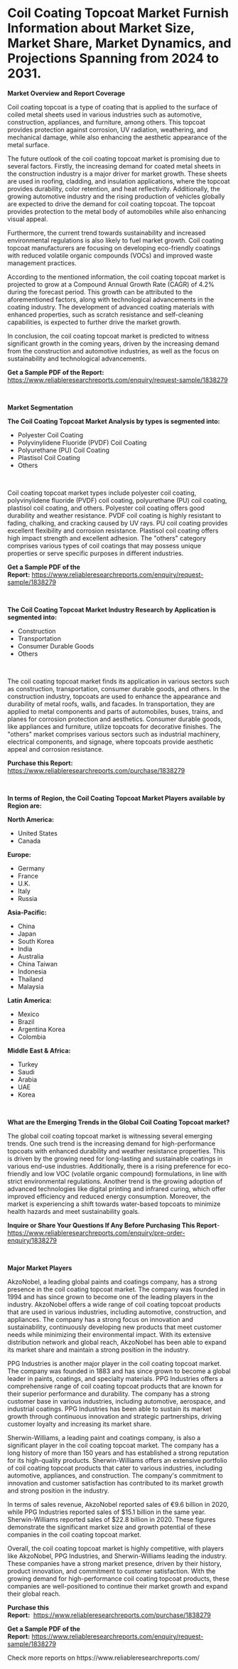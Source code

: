 <p><h1>Coil Coating Topcoat Market Furnish Information about Market Size, Market Share, Market Dynamics, and Projections Spanning from 2024 to 2031.</h1></p><p><strong>Market Overview and Report Coverage</strong></p>
<p><p>Coil coating topcoat is a type of coating that is applied to the surface of coiled metal sheets used in various industries such as automotive, construction, appliances, and furniture, among others. This topcoat provides protection against corrosion, UV radiation, weathering, and mechanical damage, while also enhancing the aesthetic appearance of the metal surface.</p><p>The future outlook of the coil coating topcoat market is promising due to several factors. Firstly, the increasing demand for coated metal sheets in the construction industry is a major driver for market growth. These sheets are used in roofing, cladding, and insulation applications, where the topcoat provides durability, color retention, and heat reflectivity. Additionally, the growing automotive industry and the rising production of vehicles globally are expected to drive the demand for coil coating topcoat. The topcoat provides protection to the metal body of automobiles while also enhancing visual appeal.</p><p>Furthermore, the current trend towards sustainability and increased environmental regulations is also likely to fuel market growth. Coil coating topcoat manufacturers are focusing on developing eco-friendly coatings with reduced volatile organic compounds (VOCs) and improved waste management practices.</p><p>According to the mentioned information, the coil coating topcoat market is projected to grow at a Compound Annual Growth Rate (CAGR) of 4.2% during the forecast period. This growth can be attributed to the aforementioned factors, along with technological advancements in the coating industry. The development of advanced coating materials with enhanced properties, such as scratch resistance and self-cleaning capabilities, is expected to further drive the market growth.</p><p>In conclusion, the coil coating topcoat market is predicted to witness significant growth in the coming years, driven by the increasing demand from the construction and automotive industries, as well as the focus on sustainability and technological advancements.</p></p>
<p><strong>Get a Sample PDF of the Report:</strong> <a href="https://www.reliableresearchreports.com/enquiry/request-sample/1838279">https://www.reliableresearchreports.com/enquiry/request-sample/1838279</a></p>
<p>&nbsp;</p>
<p><strong>Market Segmentation</strong></p>
<p><strong>The Coil Coating Topcoat Market Analysis by types is segmented into:</strong></p>
<p><ul><li>Polyester Coil Coating</li><li>Polyvinylidene Fluoride (PVDF) Coil Coating</li><li>Polyurethane (PU) Coil Coating</li><li>Plastisol Coil Coating</li><li>Others</li></ul></p>
<p>&nbsp;</p>
<p><p>Coil coating topcoat market types include polyester coil coating, polyvinylidene fluoride (PVDF) coil coating, polyurethane (PU) coil coating, plastisol coil coating, and others. Polyester coil coating offers good durability and weather resistance. PVDF coil coating is highly resistant to fading, chalking, and cracking caused by UV rays. PU coil coating provides excellent flexibility and corrosion resistance. Plastisol coil coating offers high impact strength and excellent adhesion. The "others" category comprises various types of coil coatings that may possess unique properties or serve specific purposes in different industries.</p></p>
<p><strong>Get a Sample PDF of the Report:</strong>&nbsp;<a href="https://www.reliableresearchreports.com/enquiry/request-sample/1838279">https://www.reliableresearchreports.com/enquiry/request-sample/1838279</a></p>
<p>&nbsp;</p>
<p><strong>The Coil Coating Topcoat Market Industry Research by Application is segmented into:</strong></p>
<p><ul><li>Construction</li><li>Transportation</li><li>Consumer Durable Goods</li><li>Others</li></ul></p>
<p>&nbsp;</p>
<p><p>The coil coating topcoat market finds its application in various sectors such as construction, transportation, consumer durable goods, and others. In the construction industry, topcoats are used to enhance the appearance and durability of metal roofs, walls, and facades. In transportation, they are applied to metal components and parts of automobiles, buses, trains, and planes for corrosion protection and aesthetics. Consumer durable goods, like appliances and furniture, utilize topcoats for decorative finishes. The "others" market comprises various sectors such as industrial machinery, electrical components, and signage, where topcoats provide aesthetic appeal and corrosion resistance.</p></p>
<p><strong>Purchase this Report:</strong>&nbsp; <a href="https://www.reliableresearchreports.com/purchase/1838279">https://www.reliableresearchreports.com/purchase/1838279</a></p>
<p>&nbsp;</p>
<p><strong>In terms of Region, the Coil Coating Topcoat Market Players available by Region are:</strong></p>
<p>
    <p> <strong> North America: </strong>
        <ul>
            <li>United States</li>
            <li>Canada</li>
        </ul>
        </p> 
    <p> <strong> Europe: </strong>
        <ul>
            <li>Germany</li>
            <li>France</li>
            <li>U.K.</li>
            <li>Italy</li>
            <li>Russia</li>
        </ul>
        </p> 
    <p> <strong> Asia-Pacific: </strong>
        <ul>
            <li>China</li>
            <li>Japan</li>
            <li>South Korea</li>
            <li>India</li>
            <li>Australia</li>
            <li>China Taiwan</li>
            <li>Indonesia</li>
            <li>Thailand</li>
            <li>Malaysia</li>
        </ul>
        </p> 
    <p> <strong> Latin America: </strong>
        <ul>
            <li>Mexico</li>
            <li>Brazil</li>
            <li>Argentina Korea</li>
            <li>Colombia</li>
        </ul>
        </p> 
    <p> <strong> Middle East & Africa: </strong>
        <ul>
            <li>Turkey</li>
            <li>Saudi</li>
            <li>Arabia</li>
            <li>UAE</li>
            <li>Korea</li>
        </ul>
    </p>
    </p>
<p>&nbsp;</p>
<p><strong>What are the Emerging Trends in the Global Coil Coating Topcoat market?</strong></p>
<p><p>The global coil coating topcoat market is witnessing several emerging trends. One such trend is the increasing demand for high-performance topcoats with enhanced durability and weather resistance properties. This is driven by the growing need for long-lasting and sustainable coatings in various end-use industries. Additionally, there is a rising preference for eco-friendly and low VOC (volatile organic compound) formulations, in line with strict environmental regulations. Another trend is the growing adoption of advanced technologies like digital printing and infrared curing, which offer improved efficiency and reduced energy consumption. Moreover, the market is experiencing a shift towards water-based topcoats to minimize health hazards and meet sustainability goals.</p></p>
<p><strong>Inquire or Share Your Questions If Any Before Purchasing This Report</strong>- <a href="https://www.reliableresearchreports.com/enquiry/pre-order-enquiry/1838279">https://www.reliableresearchreports.com/enquiry/pre-order-enquiry/1838279</a></p>
<p>&nbsp;</p>
<p><strong>Major Market Players</strong></p>
<p><p>AkzoNobel, a leading global paints and coatings company, has a strong presence in the coil coating topcoat market. The company was founded in 1994 and has since grown to become one of the leading players in the industry. AkzoNobel offers a wide range of coil coating topcoat products that are used in various industries, including automotive, construction, and appliances. The company has a strong focus on innovation and sustainability, continuously developing new products that meet customer needs while minimizing their environmental impact. With its extensive distribution network and global reach, AkzoNobel has been able to expand its market share and maintain a strong position in the industry.</p><p>PPG Industries is another major player in the coil coating topcoat market. The company was founded in 1883 and has since grown to become a global leader in paints, coatings, and specialty materials. PPG Industries offers a comprehensive range of coil coating topcoat products that are known for their superior performance and durability. The company has a strong customer base in various industries, including automotive, aerospace, and industrial coatings. PPG Industries has been able to sustain its market growth through continuous innovation and strategic partnerships, driving customer loyalty and increasing its market share.</p><p>Sherwin-Williams, a leading paint and coatings company, is also a significant player in the coil coating topcoat market. The company has a long history of more than 150 years and has established a strong reputation for its high-quality products. Sherwin-Williams offers an extensive portfolio of coil coating topcoat products that cater to various industries, including automotive, appliances, and construction. The company's commitment to innovation and customer satisfaction has contributed to its market growth and strong position in the industry.</p><p>In terms of sales revenue, AkzoNobel reported sales of €9.6 billion in 2020, while PPG Industries reported sales of $15.1 billion in the same year. Sherwin-Williams reported sales of $22.8 billion in 2020. These figures demonstrate the significant market size and growth potential of these companies in the coil coating topcoat market.</p><p>Overall, the coil coating topcoat market is highly competitive, with players like AkzoNobel, PPG Industries, and Sherwin-Williams leading the industry. These companies have a strong market presence, driven by their history, product innovation, and commitment to customer satisfaction. With the growing demand for high-performance coil coating topcoat products, these companies are well-positioned to continue their market growth and expand their global reach.</p></p>
<p><strong>Purchase this Report:</strong>&nbsp;&nbsp;<a href="https://www.reliableresearchreports.com/purchase/1838279">https://www.reliableresearchreports.com/purchase/1838279</a></p>
<p></p>
<p><strong>Get a Sample PDF of the Report:</strong>&nbsp;<a href="https://www.reliableresearchreports.com/enquiry/request-sample/1838279">https://www.reliableresearchreports.com/enquiry/request-sample/1838279</a></p>
<p>Check more reports on https://www.reliableresearchreports.com/</p>